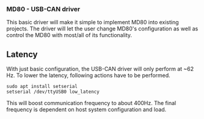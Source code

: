 ### MD80 - USB-CAN driver
This basic driver will make it simple to implement MD80 into existing projects. The driver will let the user change MD80's configuration as well as control the MD80 with most/all of its functionality.

## Latency
With just basic configuration, the USB-CAN driver will only perform at ~62 Hz. 
To lower the latency, following actions have to be performed.
```
sudo apt install setserial
setserial /dev/ttyUSB0 low_latency
```
This will boost communication frequency to about 400Hz. The final frequency is dependent on host system configuration and load.
